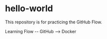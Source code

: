 # hello-world
This repository is for practicing the GitHub Flow.

Learning Flow -- GitHub --> Docker
